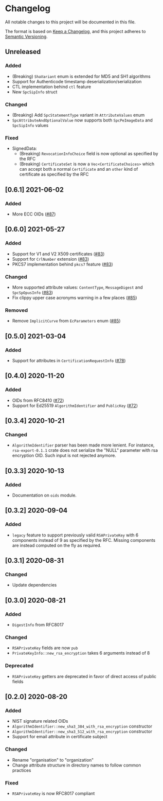 # Changelog

All notable changes to this project will be documented in this file.

The format is based on [Keep a Changelog](https://keepachangelog.com/en/1.0.0/),
and this project adheres to [Semantic Versioning](https://semver.org/spec/v2.0.0.html).

## Unreleased

### Added 

- (Breaking) `ShaVariant` enum is extended for MD5 and SH1 algorithms
- Support for Authenticode timestamp deserialization/serialization
- CTL implementation behind `ctl` feature
- New `SpcSipInfo` struct

### Changed

- (Breaking) Add `SpcStatementType` variant in `AttributeValues` enum
- `SpcAttributeAndOptionalValue` now supports both `SpcPeImageData` and `SpcSipInfo` values

### Fixed
- SignedData:
  - (Breaking) `RevocationInfoChoice` field is now optional as specified by the RFC
  - (Breaking) `CertificateSet` is now a `Vec<CertificateChoices>` which can accept both a normal `Certificate` and an `other` kind of certificate as specified by the RFC  

## [0.6.1] 2021-06-02

### Added

- More ECC OIDs ([#87](https://github.com/Devolutions/picky-rs/pull/87))

## [0.6.0] 2021-05-27

### Added

- Support for V1 and V2 X509 certificates ([#83](https://github.com/Devolutions/picky-rs/pull/83))
- Support for `CrlNumber` extension ([#83](https://github.com/Devolutions/picky-rs/pull/83))
- PKCS7 implementation behind `pkcs7` feature ([#83](https://github.com/Devolutions/picky-rs/pull/83))

### Changed

- More supported attribute values: `ContentType`, `MessageDigest` and `SpcSpOpusInfo` ([#83](https://github.com/Devolutions/picky-rs/pull/83))
- Fix clippy upper case acronyms warning in a few places ([#85](https://github.com/Devolutions/picky-rs/pull/85))

### Removed

- Remove `ImplicitCurve` from `EcParameters` enum ([#85](https://github.com/Devolutions/picky-rs/pull/85))

## [0.5.0] 2021-03-04

### Added

- Support for attributes in `CertificationRequestInfo` ([#78](https://github.com/Devolutions/picky-rs/pull/78))

## [0.4.0] 2020-11-20

### Added

- OIDs from RFC8410 ([#72](https://github.com/Devolutions/picky-rs/pull/72))
- Support for Ed25519 `AlgorithmIdentifier` and `PublicKey` ([#72](https://github.com/Devolutions/picky-rs/pull/72))

## [0.3.4] 2020-10-21

### Changed

- `AlgorithmIdentifier` parser has been made more lenient.
  For instance, `rsa-export-0.1.1` crate does not serialize the "NULL" parameter with rsa encryption OID.
  Such input is not rejected anymore.

## [0.3.3] 2020-10-13

### Added

- Documentation on `oids` module.

## [0.3.2] 2020-09-04

### Added

- `legacy` feature to support previously valid `RSAPrivateKey` with 6 components instead of 9 as specified by the RFC.
  Missing components are instead computed on the fly as required.

## [0.3.1] 2020-08-31

### Changed

- Update dependencies

## [0.3.0] 2020-08-21

### Added

- `DigestInfo` from RFC8017

### Changed

- `RSAPrivateKey` fields are now `pub`
- `PrivateKeyInfo::new_rsa_encryption` takes 6 arguments instead of 8

### Deprecated

- `RSAPrivateKey` getters are deprecated in favor of direct access of public fields

## [0.2.0] 2020-08-20

### Added

- NIST signature related OIDs
- `AlgorithmIdentifier::new_sha3_384_with_rsa_encryption` constructor
- `AlgorithmIdentifier::new_sha3_512_with_rsa_encryption` constructor
- Support for email attribute in certificate subject

### Changed

- Rename "organisation" to "organization"
- Change attribute structure in directory names to follow common practices

### Fixed

- `RSAPrivateKey` is now RFC8017 compliant

